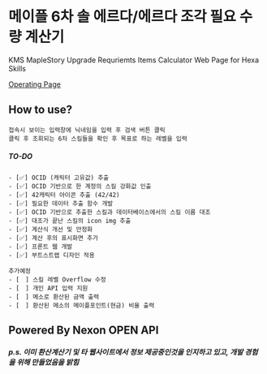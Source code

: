 # 메이플 6차 솔 에르다/에르다 조각 필요 수량 계산기
KMS MapleStory Upgrade Requriemts Items Calculator Web Page for Hexa Skills

[Operating Page](http://ruan-p.github.io/maple_solCalc/)

## How to use?
```
접속시 보이는 입력창에 닉네임을 입력 후 검색 버튼 클릭
클릭 후 조회되는 6차 스킬들을 확인 후 목표로 하는 레벨을 입력
```


##### TO-DO
    - [✅] OCID (캐릭터 고유값) 추출
    - [✅] OCID 기반으로 한 계정의 스킬 강화값 인출
    - [✅] 42캐릭터 아이콘 추출 (42/42)
    - [✅] 필요한 데이터 추출 함수 개발
    - [✅] OCID 기반으로 추출한 스킬과 데이터베이스에서의 스킬 이름 대조
    - [✅] 대조가 끝난 스킬의 icon img 추출
    - [✅] 계산식 개선 및 안정화
    - [✅] 계산 후의 표시화면 추가
    - [✅] 프론트 웹 개발
    - [✅] 부트스트랩 디자인 적용

    추가예정
    - [　] 스킬 레벨 Overflow 수정
    - [　] 개인 API 입력 지원
    - [　] 메소로 환산된 금액 출력
    - [　] 환산된 메소의 메이플포인트(현금) 비율 출력


## Powered By Nexon OPEN API
  
##### p.s. 이미 환산계산기 및 타 웹사이트에서 정보 제공중인것을 인지하고 있고, 개발 경험을 위해 만들었음을 밝힘
